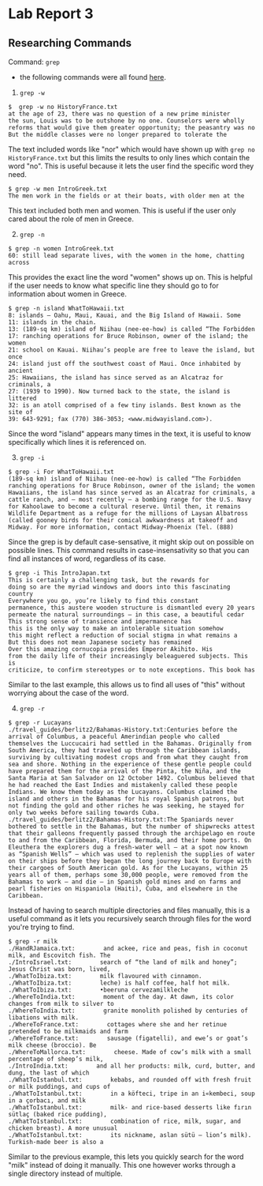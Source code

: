 # Lab Report 3

## Researching Commands
Command: ```grep```
* the following commands were all found [here](https://swcarpentry.github.io/shell-novice/07-find/index.html#:~:text=The%20grep%20command%20searches%20through,%20we're%20searching%20in).

1. ```grep -w``` 
```
$  grep -w no HistoryFrance.txt
at the age of 23, there was no question of a new prime minister
the sun, Louis was to be outshone by no one. Counselors were wholly
reforms that would give them greater opportunity; the peasantry was no
But the middle classes were no longer prepared to tolerate the 
```
The text included words like "nor" which would have shown up with ```grep no HistoryFrance.txt``` but this limits the results to only lines which contain the word "no". This is useful because it lets the user find the specific word they need.
```
$ grep -w men IntroGreek.txt
The men work in the fields or at their boats, with older men at the
```
This text included both men and women. This is useful if the user only cared about the role of men in Greece.

2. ```grep -n```
```
$ grep -n women IntroGreek.txt
60: still lead separate lives, with the women in the home, chatting across
```
This provides the exact line the word "women" shows up on. This is helpful if the user needs to know what specific line they should go to for information about women in Greece.
``` 
$ grep -n island WhatToHawaii.txt
8: islands — Oahu, Maui, Kauai, and the Big Island of Hawaii. Some
11: islands in the chain.
13: (189-sq km) island of Niihau (nee-ee-how) is called “The Forbidden
17: ranching operations for Bruce Robinson, owner of the island; the women
21: school on Kauai. Niihau’s people are free to leave the island, but once
24: island just off the southwest coast of Maui. Once inhabited by ancient
25: Hawaiians, the island has since served as an Alcatraz for criminals, a
27: (1939 to 1990). Now turned back to the state, the island is littered
32: is an atoll comprised of a few tiny islands. Best known as the site of
39: 643-9291; fax (770) 386-3053; <www.midwayisland.com>).
```
Since the word "island" appears many times in the text, it is useful to know specifically which lines it is referenced on.

3. ```grep -i```
```
$ grep -i For WhatToHawaii.txt
(189-sq km) island of Niihau (nee-ee-how) is called “The Forbidden
ranching operations for Bruce Robinson, owner of the island; the women
Hawaiians, the island has since served as an Alcatraz for criminals, a
cattle ranch, and — most recently — a bombing range for the U.S. Navy
for Kahoolawe to become a cultural reserve. Until then, it remains
Wildlife Department as a refuge for the millions of Laysan Albatross
(called gooney birds for their comical awkwardness at takeoff and
Midway. For more information, contact Midway-Phoenix (Tel. (888)
```
Since the grep is by default case-sensative, it might skip out on possible on possible lines. This command results in case-insensativity so that you can find all instances of word, regardless of its case.
```
$ grep -i This IntroJapan.txt 
This is certainly a challenging task, but the rewards for
doing so are the myriad windows and doors into this fascinating country
Everywhere you go, you’re likely to find this constant
permanence, this austere wooden structure is dismantled every 20 years
permeate the natural surroundings — in this case, a beautiful cedar
This strong sense of transience and impermanence has
this is the only way to make an intolerable situation somehow
this might reflect a reduction of social stigma in what remains a
But this does not mean Japanese society has remained
Over this amazing cornucopia presides Emperor Akihito. His
from the daily life of their increasingly beleaguered subjects. This is
criticize, to confirm stereotypes or to note exceptions. This book has
```
Similar to the last example, this allows us to find all uses of "this" without worrying about the case of the word.

4. ```grep -r```
```
$ grep -r Lucayans
./travel_guides/berlitz2/Bahamas-History.txt:Centuries before the arrival of Columbus, a peaceful Amerindian people who called themselves the Luccucairi had settled in the Bahamas. Originally from South America, they had traveled up through the Caribbean islands, surviving by cultivating modest crops and from what they caught from sea and shore. Nothing in the experience of these gentle people could have prepared them for the arrival of the Pinta, the Niña, and the Santa Maria at San Salvador on 12 October 1492. Columbus believed that he had reached the East Indies and mistakenly called these people Indians. We know them today as the Lucayans. Columbus claimed the island and others in the Bahamas for his royal Spanish patrons, but not finding the gold and other riches he was seeking, he stayed for only two weeks before sailing towards Cuba.
./travel_guides/berlitz2/Bahamas-History.txt:The Spaniards never bothered to settle in the Bahamas, but the number of shipwrecks attest that their galleons frequently passed through the archipelago en route to and from the Caribbean, Florida, Bermuda, and their home ports. On Eleuthera the explorers dug a fresh-water well — at a spot now known as “Spanish Wells” — which was used to replenish the supplies of water on their ships before they began the long journey back to Europe with their cargoes of South American gold. As for the Lucayans, within 25 years all of them, perhaps some 30,000 people, were removed from the Bahamas to work — and die — in Spanish gold mines and on farms and pearl fisheries on Hispaniola (Haiti), Cuba, and elsewhere in the Caribbean.
```
Instead of having to search multiple directories and files manually, this is a useful command as it lets you recursively search through files for the word you're trying to find.
```
$ grep -r milk       
./HandRJamaica.txt:        and ackee, rice and peas, fish in coconut milk, and Escovitch fish. The
./IntroIsrael.txt:        search of “the land of milk and honey”; Jesus Christ was born, lived,
./WhatToIbiza.txt:        milk flavoured with cinnamon.
./WhatToIbiza.txt:        leche) is half coffee, half hot milk.
./WhatToIbiza.txt:        •beeruna cervezamilkleche
./WhereToIndia.txt:        moment of the day. At dawn, its color changes from milk to silver to
./WhereToIndia.txt:        granite monolith polished by centuries of libations with milk.
./WhereToFrance.txt:        cottages where she and her retinue pretended to be milkmaids and farm
./WhereToFrance.txt:        sausage (figatelli), and ewe’s or goat’s milk cheese (broccio). Be
./WhereToMallorca.txt:        cheese. Made of cow’s milk with a small percentage of sheep’s milk,
./IntroIndia.txt:        and all her products: milk, curd, butter, and dung, the last of which
./WhatToIstanbul.txt:        kebabs, and rounded off with fresh fruit or milk puddings, and cups of
./WhatToIstanbul.txt:        in a köfteci, tripe in an i«kembeci, soup in a çorbacı, and milk
./WhatToIstanbul.txt:        milk- and rice-based desserts like fırın sütlaç (baked rice pudding),
./WhatToIstanbul.txt:        combination of rice, milk, sugar, and chicken breast). A more unusual
./WhatToIstanbul.txt:        its nickname, aslan sütü — lion’s milk). Turkish-made beer is also a
```
Similar to the previous example, this lets you quickly search for the word "milk" instead of doing it manually. This one however works through a single directory instead of multiple.
